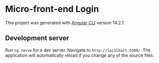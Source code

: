# Micro-front-end Login

This project was generated with [Angular CLI](https://github.com/angular/angular-cli) version 14.2.1.

## Development server

Run `ng serve` for a dev server. Navigate to `http://localhost:4300/`. The application will automatically reload if you change any of the source files.
